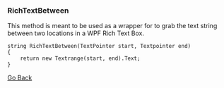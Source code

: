 ### RichTextBetween

This method is meant to be used as a wrapper for to grab the text string between two locations in a WPF Rich Text Box.

    string RichTextBetween(TextPointer start, Textpointer end)
    {
        return new Textrange(start, end).Text;
    }

[Go Back](https://trevorghseay.github.io/goto-Toggle/UsefulSnippets)
